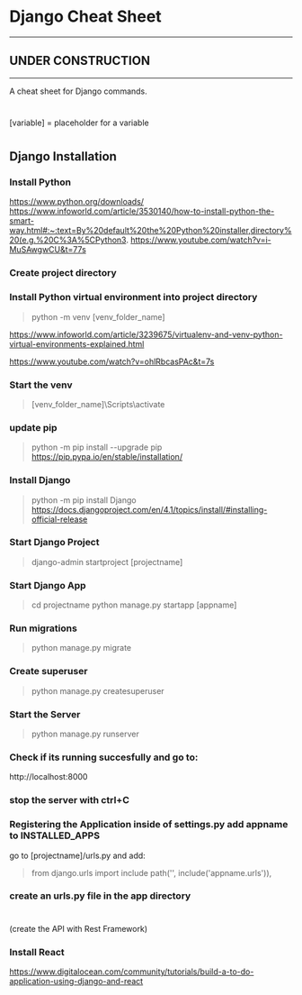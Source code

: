 # Django Cheat Sheet

---
## **UNDER CONSTRUCTION**
---

A cheat sheet for Django commands.

#

[variable] = placeholder for a variable

#

## Django Installation

### Install Python

https://www.python.org/downloads/
https://www.infoworld.com/article/3530140/how-to-install-python-the-smart-way.html#:~:text=By%20default%20the%20Python%20installer,directory%20(e.g.%20C%3A%5CPython3.
https://www.youtube.com/watch?v=i-MuSAwgwCU&t=77s

### Create project directory

### Install Python virtual environment into project directory

> python -m venv [venv_folder_name]

https://www.infoworld.com/article/3239675/virtualenv-and-venv-python-virtual-environments-explained.html

https://www.youtube.com/watch?v=ohlRbcasPAc&t=7s

### Start the venv

> [venv_folder_name]\Scripts\activate

### update pip

> python -m pip install --upgrade pip
> https://pip.pypa.io/en/stable/installation/

### Install Django

> python -m pip install Django
> https://docs.djangoproject.com/en/4.1/topics/install/#installing-official-release

### Start Django Project

> django-admin startproject [projectname]

### Start Django App

> cd projectname
> python manage.py startapp [appname]

### Run migrations

> python manage.py migrate

### Create superuser

> python manage.py createsuperuser

### Start the Server

> python manage.py runserver

### Check if its running succesfully and go to:

http://localhost:8000

### stop the server with ctrl+C

### Registering the Application inside of settings.py add appname to INSTALLED_APPS

go to [projectname]/urls.py and add:

> from django.urls import include
> path('', include('appname.urls')),

### create an urls.py file in the app directory

#

(create the API with Rest Framework)

### Install React

https://www.digitalocean.com/community/tutorials/build-a-to-do-application-using-django-and-react
